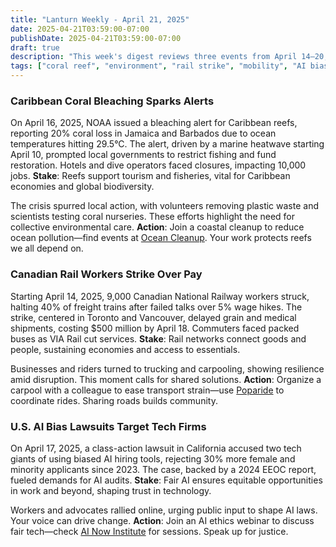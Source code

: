 ```yaml
---
title: "Lanturn Weekly - April 21, 2025"
date: 2025-04-21T03:59:00-07:00
publishDate: 2025-04-21T03:59:00-07:00
draft: true
description: "This week's digest reviews three events from April 14–20, 2025: Caribbean coral bleaching alerts, Canadian rail worker strikes, and U.S. AI bias lawsuits. With detailed accounts of environmental challenges, labor actions, and tech accountability, we offer actions like cleanups, carpooling, and webinars to connect and respond."
tags: ["coral reef", "environment", "rail strike", "mobility", "AI bias", "cleanup", "carpooling", "webinar", "community", "responsibility"]
---
```


<!-- Weekly Digest: 3 stories, 3 actions, 2 skills -->
<!-- Skills: Connection, Responsibility -->

### Caribbean Coral Bleaching Sparks Alerts
On April 16, 2025, NOAA issued a bleaching alert for Caribbean reefs, reporting 20% coral loss in Jamaica and Barbados due to ocean temperatures hitting 29.5°C. The alert, driven by a marine heatwave starting April 10, prompted local governments to restrict fishing and fund restoration. Hotels and dive operators faced closures, impacting 10,000 jobs. **Stake**: Reefs support tourism and fisheries, vital for Caribbean economies and global biodiversity.

The crisis spurred local action, with volunteers removing plastic waste and scientists testing coral nurseries. These efforts highlight the need for collective environmental care. **Action**: Join a coastal cleanup to reduce ocean pollution—find events at [Ocean Cleanup](https://www.theoceancleanup.com). Your work protects reefs we all depend on. <!-- Connection -->

### Canadian Rail Workers Strike Over Pay
Starting April 14, 2025, 9,000 Canadian National Railway workers struck, halting 40% of freight trains after failed talks over 5% wage hikes. The strike, centered in Toronto and Vancouver, delayed grain and medical shipments, costing $500 million by April 18. Commuters faced packed buses as VIA Rail cut services. **Stake**: Rail networks connect goods and people, sustaining economies and access to essentials.

Businesses and riders turned to trucking and carpooling, showing resilience amid disruption. This moment calls for shared solutions. **Action**: Organize a carpool with a colleague to ease transport strain—use [Poparide](https://www.poparide.com) to coordinate rides. Sharing roads builds community. <!-- Connection -->

### U.S. AI Bias Lawsuits Target Tech Firms
On April 17, 2025, a class-action lawsuit in California accused two tech giants of using biased AI hiring tools, rejecting 30% more female and minority applicants since 2023. The case, backed by a 2024 EEOC report, fueled demands for AI audits. **Stake**: Fair AI ensures equitable opportunities in work and beyond, shaping trust in technology.

Workers and advocates rallied online, urging public input to shape AI laws. Your voice can drive change. **Action**: Join an AI ethics webinar to discuss fair tech—check [AI Now Institute](https://ainowinstitute.org) for sessions. Speak up for justice. <!-- Responsibility -->